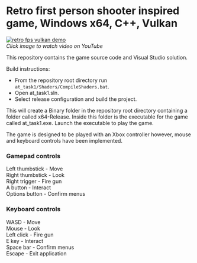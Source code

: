 # Retro first person shooter inspired game, Windows x64, C++, Vulkan

[![retro fps vulkan demo](http://img.youtube.com/vi/a-uPv0uRfuM/0.jpg)](http://www.youtube.com/watch?v=a-uPv0uRfuM)  
*Click image to watch video on YouTube*

This repository contains the game source code and Visual Studio solution.

Build instructions:
- From the repository root directory run `at_task1/Shaders/CompileShaders.bat`.
- Open at_task1.sln.
- Select release configuration and build the project.

This will create a Binary folder in the repository root directory containing a folder called x64-Release. Inside this folder is the executable for the game called at_task1.exe. Launch the executable to play the game.

The game is designed to be played with an Xbox controller however, mouse and keyboard controls have been implemented. 

### Gamepad controls  
Left thumbstick - Move  
Right thumbstick - Look  
Right trigger - Fire gun  
A button - Interact  
Options button - Confirm menus  

### Keyboard controls  
WASD - Move  
Mouse - Look  
Left click - Fire gun  
E key - Interact  
Space bar - Confirm menus  
Escape - Exit application  
